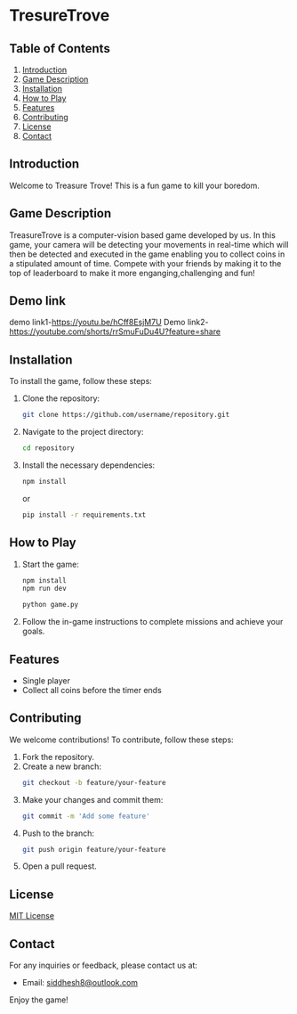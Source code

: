 # TresureTrove


## Table of Contents
1. [Introduction](#introduction)
2. [Game Description](#game-description)
3. [Installation](#installation)
4. [How to Play](#how-to-play)
5. [Features](#features)
6. [Contributing](#contributing)
7. [License](#license)
8. [Contact](#contact)

## Introduction
Welcome to Treasure Trove! This is a fun game to kill your boredom.

## Game Description
TreasureTrove is a computer-vision based game developed by us. In this game, your camera will be detecting your movements in real-time which will then be detected and executed in the game enabling you to collect coins in a stipulated amount of time. Compete with your friends by making it to the top of leaderboard to make it more enganging,challenging and fun!
## Demo link 
demo link1-https://youtu.be/hCff8EsjM7U
Demo link2-https://youtube.com/shorts/rrSmuFuDu4U?feature=share
## Installation
To install the game, follow these steps:

1. Clone the repository:
    ```sh
    git clone https://github.com/username/repository.git
    ```
2. Navigate to the project directory:
    ```sh
    cd repository
    ```
3. Install the necessary dependencies:
    ```sh
    npm install
    ```
    or 
    ```sh
    pip install -r requirements.txt
    ```

## How to Play
1. Start the game:
    ```sh
    npm install
    npm run dev
    ```
    ```sh
    python game.py
    ```

2. Follow the in-game instructions to complete missions and achieve your goals.

## Features
- Single player
- Collect all coins before the timer ends

## Contributing
We welcome contributions! To contribute, follow these steps:

1. Fork the repository.
2. Create a new branch: 
    ```sh
    git checkout -b feature/your-feature
    ```
3. Make your changes and commit them:
    ```sh
    git commit -m 'Add some feature'
    ```
4. Push to the branch:
    ```sh
    git push origin feature/your-feature
    ```
5. Open a pull request.

## License
[MIT License](./LICENSE)

## Contact
For any inquiries or feedback, please contact us at:
- Email: [siddhesh8@outlook.com](mailto:email@example.com)

Enjoy the game!
